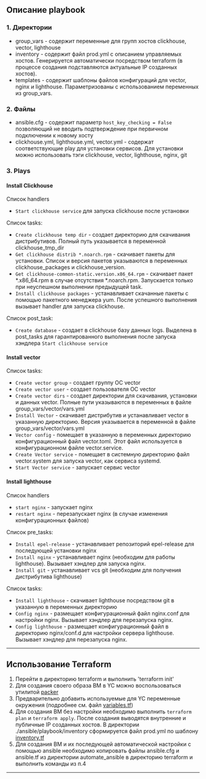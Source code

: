 ## Описание playbook

### 1. Директории  
- group_vars - содержит переменные для групп хостов clickhouse, vector, lighthouse
- inventory - содержит файл prod.yml с описанием управляемых хостов. Генерируется автоматически посредством terraform (в процессе создания подставляются актуальные IP созданных хостов).
- templates - содержит шаблоны файлов конфигураций для vector, nginx и lighthouse. Параметризованы с использованием переменных из group_vars.
### 2. Файлы
- ansible.cfg - содержит параметр `host_key_checking = False` позволяющий не вводить подтверждение при первичном подключении к новому хосту
- clickhouse.yml, lighthouse.yml, vector.yml - содержат соответствующие play для установки сервисов. Для установки можно использовать тэги cliсkhouse, vector, lighthouse, nginx, git

### 3. Plays

#### Install Clickhouse  
Список handlers
- `Start clickhouse service` для запуска clickhouse после установки

Список tasks:
- `Create clickhouse temp dir` - создает директорию для скачивания дистрибутивов. Полный путь указывается в переменной clickhouse_tmp_dir
- `Get clickhouse distrib *.noarch.rpm` - скачивает пакеты для установки. Список и версия пакетов указываются в переменных clickhouse_packages и clickhouse_version.
- `Get clickhouse-common-static.version.x86_64.rpm` - скачивает пакет *.x86_64.rpm в случае отсутствия *.noarch.rpm. Запускается только при неуспешном выполнении предыдущей task.
- `Install clickhouse packages` - устанавливает скачанные пакеты с помощью пакетного менеджера yum. После успешного выполнения вызывает handler для запуска clickhouse.

Список post_task:
- `Create database` - создает в clickhouse базу данных logs. Выделена в post_tasks для гарантированного выполнения после запуска хэндлера `Start clickhouse service`

#### Install vector

Список tasks:
- `Create vector group` - создает группу ОС vector
- `Create vector user` - создает пользователя ОС vector
- `Create vector dirs` - создает директории для скачивания, установки и данных vector. Полные пути указываются в переменных в файле group_vars/vector/vars.yml
- `Install Vector` - скачивает дистрибутив и устанавливает vector в указанную директорию. Версия указывается в переменной в файле group_vars/vector/vars.yml
- `Vector config` - помещает в указанную в переменных директорию конфигурационный файл vector.toml. Этот файл используется в конфигурационном файле vector.service.
- `Create Vector service` - помещает в системную директорию файл vector.system для запуска vector, как сервиса systemd.
- `Start Vector service` - запускает сервис vector

#### Install lighthouse
Список handlers
- `start nginx` - запускает nginx
- `restart nginx` - перезапускает nginx (в случае изменения конфигурационных файлов)

Список pre_tasks:
- `Install epel-release` - устанавливает репозиторий epel-release для последующей установки nginx
- `Install nginx` - устанавливает nginx (необходим для работы lighthouse). Вызывает хэндлер для запуска nginx.
- `Install git` - устанавливает vcs git (необходим для получения дистрибутива lighthouse)

Список tasks:
- `Install lighthouse` - скачивает lighthouse посредством git в указанную в переменных директорию
- `Config nginx` - размещает конфигурационный файл nginx.conf для настройки nginx. Вызывает хэндлер для перезапуска nginx.
- `Config lighthouse` - размещает конфигурационный файл в директорию nginx/conf.d для настройки сервера lighthouse. Вызывает хэндлер для перезапуска nginx.
---
## Использование Terraform
1. Перейти в директорию terraform и выполнить 'terraform init'
2. Для создания своего образа ВМ в YC можно воспользоваться утилитой [packer](https://cloud.yandex.ru/docs/tutorials/infrastructure-management/packer-quickstart)
3. Предварительно добавить используемые для YC переменные окружения (подробнее см. файл [variables.tf](../../terraform/variables.tf))
4. Для создания ВМ без настройки необходимо выполнить `terraform plan` и `terraform apply`. После создания выводятся внутренние и публичные IP созданных хостов. В директории ./ansible/playbook/inventory сформируется файл prod.yml по шаблону [inventory.tf](../../terraform/inventory.tf)
5. Для создания ВМ и их последующей автоматической настройки с помощью ansible необходимо копировать файлы ansible.cfg и ansible.tf из директории automate_ansible в директорию terraform и выполнить команды из п.4
---

